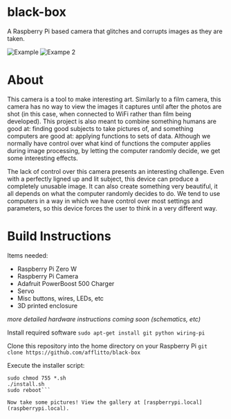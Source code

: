 # black-box

A Raspberry Pi based camera that glitches and corrupts images as they are taken.

![Example](Examples/face.bmp)
![Exampe 2](Examples/grey.bmp)

# About
This camera is a tool to make interesting art. Similarly to a film camera, this camera has no way to view the images it captures until after the photos are shot (in this case, when connected to WiFi rather than film being developed). This project is also meant to combine something humans are good at: finding good subjects to take pictures of, and something computers are good at: applying functions to sets of data. Although we normally have control over what kind of functions the computer applies during image processing, by letting the computer randomly decide, we get some interesting effects.

The lack of control over this camera presents an interesting challenge. Even with a perfectly ligned up and lit subject, this device can produce a completely unusable image. It can also create something very beautiful, it all depends on what the computer randomly decides to do. We tend to use computers in a way in which we have control over most settings and parameters, so this device forces the user to think in a very different way.

# Build Instructions
Items needed:
- Raspberry Pi Zero W
- Raspberry Pi Camera
- Adafruit PowerBoost 500 Charger
- Servo
- Misc buttons, wires, LEDs, etc
- 3D printed enclosure

*more detailed hardware instructions coming soon (schematics, etc)*

Install required software
```sudo apt-get install git python wiring-pi```

Clone this repository into the home directory on your Raspberry Pi
```git clone https://github.com/afflitto/black-box```

Execute the installer script:
```cd ~/black-box
sudo chmod 755 *.sh
./install.sh
sudo reboot```

Now take some pictures! View the gallery at [raspberrypi.local](raspberrypi.local).
